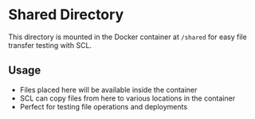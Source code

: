 # Shared Directory

This directory is mounted in the Docker container at `/shared` for easy file transfer testing with SCL.

## Usage

- Files placed here will be available inside the container
- SCL can copy files from here to various locations in the container
- Perfect for testing file operations and deployments
